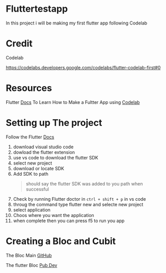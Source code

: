 # Fluttertestapp

In this project i will be making my first flutter app following Codelab 

# Credit

Codelab

https://codelabs.developers.google.com/codelabs/flutter-codelab-first#0

# Resources

Flutter [Docs](https://docs.flutter.dev/get-started/learn-flutter)
To Learn How to Make a Fultter App using [Codelab](https://codelabs.developers.google.com/codelabs/flutter-codelab-first#0)

# Setting up The project

Follow the Flutter [Docs](https://docs.flutter.dev/get-started/install/windows/web) 

1. download visual studio code
2. dowload the flutter extension
3. use vs code to download the flutter SDK
4. select new project 
5. download or locate SDK
6. Add SDK to path
    > should say the flutter SDK was added to you path when successful
7. Check by running Flutter doctor in `ctrl + shift + p` in vs code
8. throug the command type flutter new and selecte new project 
9. select application 
10. Choos where you want the application 
11. when complete then you can press f5 to run you app


# Creating a Bloc and Cubit

The Bloc Main [GitHub](https://github.com/felangel/bloc/tree/master/packages/bloc)

The flutter Bloc [Pub Dev](https://pub.dev/packages/flutter_bloc)
